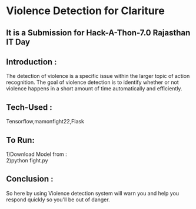 # Violence Detection for Clariture

## It is a Submission for Hack-A-Thon-7.0 Rajasthan IT Day
## Introduction :
The detection of violence is a specific issue within the larger topic of action recognition. The goal of violence detection is to identify whether or not violence happens in a short amount of time automatically and efficiently.
## Tech-Used :
Tensorflow,mamonfight22,Flask<br>
## To Run:
1)Download Model from : <br>
2)python fight.py
## Conclusion : 
So here by using Violence detection system will warn you and help you respond quickly so you'll be out of danger.

